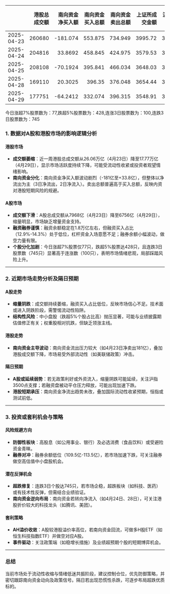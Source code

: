 |            |   港股总成交额 |   南向资金净买入额 |   南向资金买入总额 |   南向资金卖出总额 |   上证所成交金额 |   沪交所成交金额 |   融资融券余额 |   融资买入额 |   融券卖出额 |   融券余额 |   融资余额 |   A股总成交额 |   融资买入占比 |
|:-----------|---------------:|-------------------:|-------------------:|-------------------:|-----------------:|-----------------:|---------------:|-------------:|-------------:|-----------:|-----------:|--------------:|---------------:|
| 2025-04-23 |         260680 |          -181.074  |            553.875 |            734.949 |          3995.72 |          3972.73 |        18111.3 |      1137.35 |         4.27 |     113.55 |    17997.7 |       7968.45 |       0.142732 |
| 2025-04-24 |         204816 |            33.8692 |            458.845 |            424.975 |          3579.53 |          3684.43 |        18082.3 |       942.03 |         5.14 |     113.77 |    17968.5 |       7263.96 |       0.129685 |
| 2025-04-25 |         208108 |           -70.1924 |            395.841 |            466.034 |          3648.03 |          3765.59 |        18026.1 |       993.14 |         4.31 |     111.61 |    17914.5 |       7413.62 |       0.133961 |
| 2025-04-28 |         169110 |            20.3025 |            396.35  |            376.048 |          3654.44 |          3513.48 |        18037.9 |       903.36 |         5.79 |     111.36 |    17926.6 |       7167.92 |       0.126028 |
| 2025-04-29 |         177751 |           -64.2412 |            332.074 |            396.315 |          3548.91 |          3207.18 |        18022.5 |       873.88 |         4.49 |     109.5  |    17913   |       6756.09 |       0.129347 |

今日涨超7%股票数为：77,跌超5%股票数为：428,连涨3日股票数为：100,连跌3日股票数为：745



### 1. 数据对A股和港股市场的影响逻辑分析

#### **港股市场**  
- **成交额萎缩**：近一周港股总成交额从26.06万亿（4月23日）降至17.77万亿（4月29日），显示市场活跃度持续下降，可能受流动性收紧或投资者观望情绪影响。  
- **南向资金分化**：南向资金净买入额波动剧烈（-181亿至+33.8亿），但整体以净流出为主（3日净流出，2日净流入）。卖出总额普遍高于买入总额，反映内资对港股短期风险的规避。  

#### **A股市场**  
- **成交额下滑**：A股总成交额从7968亿（4月23日）降至6756亿（4月29日），缩量明显，市场缺乏增量资金支持。  
- **融资融券谨慎**：融资余额稳定在1.8万亿左右，但融资买入占比（12.9%-14.3%）处于低位，杠杆资金入场意愿不足；融券余额小幅波动，做空力量有限。  
- **个股分化加剧**：今日涨超7%股票仅77只，跌超5%股票达428只，且连跌3日股票数（745只）显著高于连涨数（100只），表明市场情绪悲观，局部踩踏风险上升。

---

### 2. 近期市场走势分析及隔日预期

#### **A股走势**  
- **缩量阴跌**：成交额持续萎缩，融资买入占比低位，反映市场信心不足。技术面或进入阴跌阶段，需警惕流动性陷阱。  
- **结构性风险**：中小盘股（跌超5%个股占比高）抛压显著，可能与业绩披露期估值修正有关；权重股相对抗跌，但缺乏领涨主线。  

#### **港股走势**  
- **南向资金主导波动**：南向资金流出压力较大（如4月23日净卖出181亿），叠加港股成交额下降，市场易受外部流动性（如美联储政策）冲击。  

#### **隔日预期**  
- **A股或延续弱势**：若无政策利好或外资流入，缩量阴跌可能延续，关注沪指3500点支撑；若融资盘被动平仓压力释放，可能出现加速下跌。  
- **港股短期承压**：南向资金净流出趋势未改，叠加国际流动性收紧预期，恒指或测试前低。

---

### 3. 投资或套利机会与策略

#### **风险规避方向**  
- **防御性板块**：高股息（如公用事业、银行）及必选消费（食品饮料）或受避险资金青睐。  
- **融券对冲**：融券余额低位（109.5亿-113.5亿），若市场加速下跌，可关注融券做空高估值中小盘股机会。  

#### **潜在反弹机会**  
- **超跌修复**：连跌3日个股达745只，若市场企稳，超跌板块（如科技、医药）或有技术性反弹，但需结合业绩验证。  
- **南向资金逆向布局**：南向资金若转向净流入（如4月24日、28日），可关注港股折价较大的科技龙头（如腾讯、美团）。  

#### **套利策略**  
- **AH溢价收敛**：A股较港股溢价率高位，若南向资金回流，可做多H股ETF（如恒生科技指数ETF）并做空对应A股。  
- **事件驱动**：关注政策端（如稳增长措施）及业绩超预期个股的短期博弈机会。

---

### 总结  
当前市场处于流动性收缩与情绪低迷共振阶段，建议控制仓位，优先防御策略，并密切跟踪南向资金动向及政策信号。隔日若出现恐慌性杀跌，可逐步布局超跌优质标的。